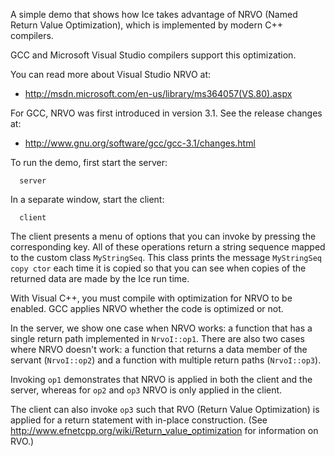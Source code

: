 A simple demo that shows how Ice takes advantage of NRVO (Named
Return Value Optimization), which is implemented by modern C++
compilers.

GCC and Microsoft Visual Studio compilers support this optimization.

You can read more about Visual Studio NRVO at:

  * http://msdn.microsoft.com/en-us/library/ms364057(VS.80).aspx

For GCC, NRVO was first introduced in version 3.1. See the release
changes at:

  * http://www.gnu.org/software/gcc/gcc-3.1/changes.html

To run the demo, first start the server:

      server

In a separate window, start the client:

      client

The client presents a menu of options that you can invoke by pressing
the corresponding key. All of these operations return a string
sequence mapped to the custom class `MyStringSeq`. This class prints
the message `MyStringSeq copy ctor` each time it is copied so that you
can see when copies of the returned data are made by the Ice run time.

With Visual C++, you must compile with optimization for NRVO to be
enabled. GCC applies NRVO whether the code is optimized or not.

In the server, we show one case when NRVO works: a function that has a
single return path implemented in `NrvoI::op1`. There are also two cases
where NRVO doesn't work: a function that returns a data member of
the servant (`NrvoI::op2`) and a function with multiple return paths
(`NrvoI::op3`).

Invoking `op1` demonstrates that NRVO is applied in both the client and
the server, whereas for `op2` and `op3` NRVO is only applied in the
client.

The client can also invoke `op3` such that RVO (Return Value Optimization)
is applied for a return statement with in-place construction. (See
http://www.efnetcpp.org/wiki/Return_value_optimization for information
on RVO.)
